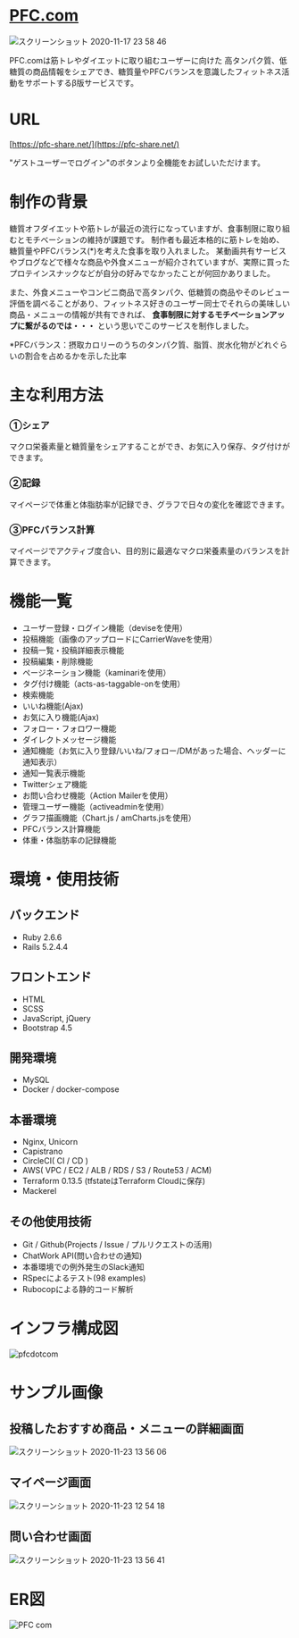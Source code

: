 # [PFC.com](https://pfc-share.net/)

![スクリーンショット 2020-11-17 23 58 46](https://user-images.githubusercontent.com/54160947/99406206-f9243200-2930-11eb-9f2a-3c42e80a3fb7.png)

PFC.comは筋トレやダイエットに取り組むユーザーに向けた
高タンパク質、低糖質の商品情報をシェアでき、糖質量やPFCバランスを意識したフィットネス活動をサポートするβ版サービスです。

# URL

[https://pfc-share.net/](https://pfc-share.net/)

"ゲストユーザーでログイン"のボタンより全機能をお試しいただけます。

# 制作の背景

糖質オフダイエットや筋トレが最近の流行になっていますが、食事制限に取り組むとモチベーションの維持が課題です。
制作者も最近本格的に筋トレを始め、糖質量やPFCバランス(*)を考えた食事を取り入れました。
某動画共有サービスやブログなどで様々な商品や外食メニューが紹介されていますが、実際に買ったプロテインスナックなどが自分の好みでなかったことが何回かありました。

また、外食メニューやコンビニ商品で高タンパク、低糖質の商品やそのレビュー評価を調べることがあり、フィットネス好きのユーザー同士でそれらの美味しい商品・メニューの情報が共有できれば、 **食事制限に対するモチベーションアップに繋がるのでは・・・** という思いでこのサービスを制作しました。

*PFCバランス：摂取カロリーのうちのタンパク質、脂質、炭水化物がどれぐらいの割合を占めるかを示した比率

# 主な利用方法

  ### ①シェア
  
  マクロ栄養素量と糖質量をシェアすることができ、お気に入り保存、タグ付けができます。

  ### ②記録

  マイページで体重と体脂肪率が記録でき、グラフで日々の変化を確認できます。

  ### ③PFCバランス計算

  マイページでアクティブ度合い、目的別に最適なマクロ栄養素量のバランスを計算できます。

# 機能一覧

+ ユーザー登録・ログイン機能（deviseを使用）
+ 投稿機能（画像のアップロードにCarrierWaveを使用）
+ 投稿一覧・投稿詳細表示機能
+ 投稿編集・削除機能
+ ページネーション機能（kaminariを使用）
+ タグ付け機能（acts-as-taggable-onを使用）
+ 検索機能
+ いいね機能(Ajax)
+ お気に入り機能(Ajax)
+ フォロー・フォロワー機能
+ ダイレクトメッセージ機能
+ 通知機能（お気に入り登録/いいね/フォロー/DMがあった場合、ヘッダーに通知表示）
+ 通知一覧表示機能
+ Twitterシェア機能
+ お問い合わせ機能（Action Mailerを使用）
+ 管理ユーザー機能（activeadminを使用）
+ グラフ描画機能（Chart.js / amCharts.jsを使用）
+ PFCバランス計算機能
+ 体重・体脂肪率の記録機能

# 環境・使用技術

## バックエンド

+ Ruby 2.6.6
+ Rails 5.2.4.4

## フロントエンド

+ HTML
+ SCSS
+ JavaScript, jQuery
+ Bootstrap 4.5
  
## 開発環境

+ MySQL
+ Docker / docker-compose

## 本番環境

+ Nginx, Unicorn
+ Capistrano
+ CircleCI( CI / CD )
+ AWS( VPC / EC2 / ALB / RDS / S3 / Route53 / ACM)
+ Terraform 0.13.5 (tfstateはTerraform Cloudに保存)
+ Mackerel

## その他使用技術

+ Git / Github(Projects / Issue / プルリクエストの活用)
+ ChatWork API(問い合わせの通知)
+ 本番環境での例外発生のSlack通知
+ RSpecによるテスト(98 examples)
+ Rubocopによる静的コード解析

# インフラ構成図

![pfcdotcom](https://user-images.githubusercontent.com/54160947/99905278-3f073e80-2d13-11eb-9b18-bedb4c6a2701.jpg)

# サンプル画像

## 投稿したおすすめ商品・メニューの詳細画面

![スクリーンショット 2020-11-23 13 56 06](https://user-images.githubusercontent.com/54160947/99930445-68b47a00-2d94-11eb-8a8c-25356d563790.png)

## マイページ画面

![スクリーンショット 2020-11-23 12 54 18](https://user-images.githubusercontent.com/54160947/99930446-69e5a700-2d94-11eb-84e9-8cb6ba014f23.png)

## 問い合わせ画面

![スクリーンショット 2020-11-23 13 56 41](https://user-images.githubusercontent.com/54160947/99930450-6baf6a80-2d94-11eb-85e2-b8cfc5563f50.png)

# ER図

![PFC com](https://user-images.githubusercontent.com/54160947/99142403-ffe44800-2697-11eb-9262-af6def86fa4b.jpg)

